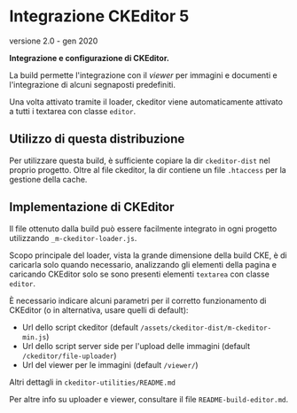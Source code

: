 # Integrazione CKEditor 5

versione 2.0 - gen 2020

**Integrazione e configurazione di CKEditor.**

La build permette l'integrazione con il *viewer* per immagini e documenti e l'integrazione di alcuni segnaposti predefiniti.

Una volta attivato tramite il loader, ckeditor viene automaticamente attivato a tutti i textarea con classe `editor`.

## Utilizzo di questa distribuzione

Per utilizzare questa build, è sufficiente copiare la dir `ckeditor-dist` nel proprio progetto.
Oltre al file ckeditor, la dir contiene un file `.htaccess` per la gestione della cache.


## Implementazione di CKEditor

Il file ottenuto dalla build  può essere facilmente integrato in ogni progetto utilizzando `_m-ckeditor-loader.js`.

Scopo principale del loader, vista la grande dimensione della build CKE, è di caricarla solo quando necessario, analizzando gli elementi della pagina e caricando CKEditor solo se sono presenti elementi `textarea` con classe `editor`.

È necessario indicare alcuni parametri per il corretto funzionamento di CKEditor (o in alternativa, usare quelli di default):

* Url dello script ckeditor (default `/assets/ckeditor-dist/m-ckeditor-min.js`)
* Url dello script server side per l'upload delle immagini (default `/ckeditor/file-uploader`)
* Url del viewer per le immagini (default `/viewer/`)


Altri dettagli in `ckeditor-utilities/README.md`

Per altre info su uploader e viewer, consultare il file `README-build-editor.md`.
